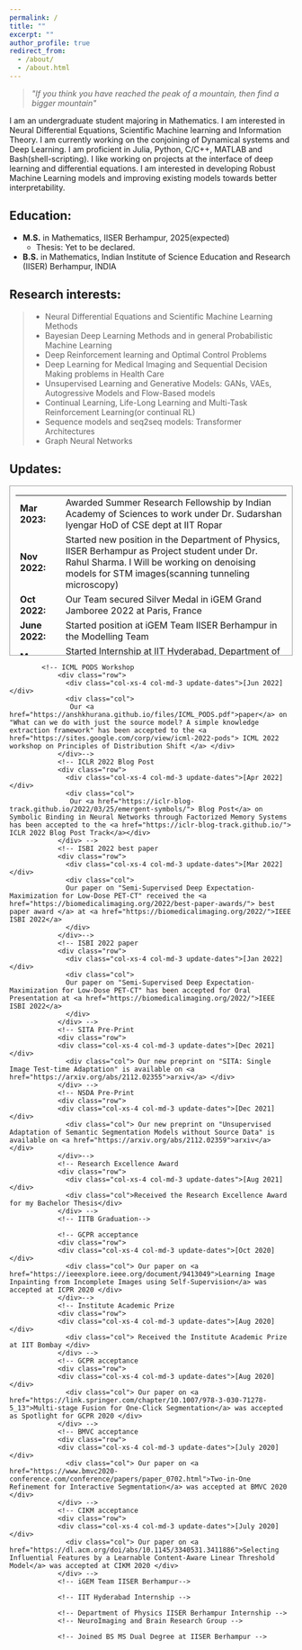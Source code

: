 ```yaml
---
permalink: /
title: ""
excerpt: ""
author_profile: true
redirect_from: 
  - /about/
  - /about.html
---
```

>  *"If you think you have reached the peak of a mountain, then find a bigger mountain"* 

I am an undergraduate student majoring in Mathematics. I am interested in Neural Differential Equations, Scientific Machine learning and Information Theory. I am currently working on the conjoining of Dynamical systems and Deep Learning. I am proficient in Julia, Python, C/C++, MATLAB and Bash(shell-scripting). I like working on projects at the interface of deep learning and differential equations. I am interested in developing Robust Machine Learning models and improving existing models towards better interpretability.

Education:
------- 

* __M.S.__ in Mathematics, IISER Berhampur, 2025(expected)
  * Thesis: Yet to be declared.
* __B.S.__ in Mathematics, Indian Institute of Science Education and Research (IISER) Berhampur, INDIA

Research interests:
------  
>* Neural Differential Equations and Scientific Machine Learning Methods
>* Bayesian Deep Learning Methods and in general Probabilistic Machine Learning
>* Deep Reinforcement learning and Optimal Control Problems
>* Deep Learning for Medical Imaging and Sequential Decision Making problems in Health Care 
>* Unsupervised Learning and Generative Models: GANs, VAEs, Autogressive Models and Flow-Based models
>* Continual Learning, Life-Long Learning and Multi-Task Reinforcement Learning(or continual RL)
>* Sequence models and seq2seq models: Transformer Architectures
>* Graph Neural Networks   


Updates:
------

<div style="height:300px;overflow:auto; border:1px solid #999; padding-left: 0.7em; padding-right: 0.7em">
<table>
<col width="100px" />
<col width="650px" />
 

 <tr><td><b>Mar 2023:</b></td><td>Awarded Summer Research Fellowship by Indian Academy of Sciences to work under Dr. Sudarshan Iyengar HoD of CSE dept at IIT Ropar</td></tr>
  <tr><td><b>Nov 2022:</b></td><td>Started new position in the  Department of Physics, IISER Berhampur as Project student under Dr. Rahul Sharma. I Will be working on denoising models for STM images(scanning tunneling microscopy) </td></tr>
  <tr><td><b>Oct 2022:</b></td><td> Our Team secured Silver Medal  in iGEM Grand Jamboree 2022 at Paris, France</td></tr> 
  <tr><td><b>June 2022:</b></td><td>Started position at iGEM Team IISER Berhampur  in the Modelling Team </td></tr>
  <tr><td><b>May 2022:</b></td><td>Started Internship at IIT Hyderabad, Department of A.I. Under Prof. Srijit P.K. on Neural Differential Equations</td></tr>  
  <tr><td><b>Mar 2022:</b></td><td>Started position as Undergraduate Research Assistant in the NeuroImaging and Brain Research Group, IISER Berhampur under Dr. Vivek Tiwari</td></tr>  
  <tr><td><b>Dec 2020:</b></td><td>Admitted to BS-MS Dual Degree Programme at IISER Berhampur through JEE Advanced Channel</td></tr>

</table></div>


<!-- Updates

<section id="updates" class="home-section ">
    <div class="container ">
    <div class="col-xs-12 col-md-12" style="height: 280px; margin: 0em; overflow-y: auto;">
    <!-- <div class="col-xs-0 col-md-4 section-heading "></div> 
            <div class="col-xs-12 col-md-12" style="height: 280px; margin: 0em; overflow-y: auto;">
            <!-- CS 131 CA 
                <div class="row">
                  <div class="col-xs-4 col-md-3 update-dates">[Sep 2022]</div>
                  <div class="col">
                   Started as a Course Assistant for the Computer Vision foundations course (<a href="http://vision.stanford.edu/teaching/cs131_fall2223/">CS 131</a>) at Stanford</div>
                </div>-->
            <!-- ICML PODS Workshop 
                <div class="row">
                  <div class="col-xs-4 col-md-3 update-dates">[Jun 2022]</div>
                  <div class="col">
                   Our <a href="https://anshkhurana.github.io/files/ICML_PODS.pdf">paper</a> on "What can we do with just the source model? A simple knowledge extraction framework" has been accepted to the <a href="https://sites.google.com/corp/view/icml-2022-pods"> ICML 2022 workshop on Principles of Distribution Shift </a> </div>
                </div>-->
                <!-- ICLR 2022 Blog Post
                <div class="row">
                  <div class="col-xs-4 col-md-3 update-dates">[Apr 2022]</div>
                  <div class="col">
                   Our <a href="https://iclr-blog-track.github.io/2022/03/25/emergent-symbols/"> Blog Post</a> on Symbolic Binding in Neural Networks through Factorized Memory Systems has been accepted to the <a href="https://iclr-blog-track.github.io/"> ICLR 2022 Blog Post Track</a></div>  
                </div> -->
                <!-- ISBI 2022 best paper 
                <div class="row">
                  <div class="col-xs-4 col-md-3 update-dates">[Mar 2022]</div>
                  <div class="col">
                  Our paper on "Semi-Supervised Deep Expectation-Maximization for Low-Dose PET-CT" received the <a href="https://biomedicalimaging.org/2022/best-paper-awards/"> best paper award </a> at <a href="https://biomedicalimaging.org/2022/">IEEE ISBI 2022</a>
                  </div>
                </div>-->
                <!-- ISBI 2022 paper
                <div class="row">
                  <div class="col-xs-4 col-md-3 update-dates">[Jan 2022]</div>
                  <div class="col">
                  Our paper on "Semi-Supervised Deep Expectation-Maximization for Low-Dose PET-CT" has been accepted for Oral Presentation at <a href="https://biomedicalimaging.org/2022/">IEEE ISBI 2022</a>
                  </div> 
                </div> -->
                <!-- SITA Pre-Print
                <div class="row">
                <div class="col-xs-4 col-md-3 update-dates">[Dec 2021]</div>
                  <div class="col"> Our new preprint on "SITA: Single Image Test-time Adaptation" is available on <a href="https://arxiv.org/abs/2112.02355">arxiv</a> </div>
                </div> -->
                <!-- NSDA Pre-Print 
                <div class="row">
                <div class="col-xs-4 col-md-3 update-dates">[Dec 2021]</div>
                  <div class="col"> Our new preprint on "Unsupervised Adaptation of Semantic Segmentation Models without Source Data" is available on <a href="https://arxiv.org/abs/2112.02359">arxiv</a> </div>
                </div>-->
                <!-- Research Excellence Award
                <div class="row">
                  <div class="col-xs-4 col-md-3 update-dates">[Aug 2021]</div>
                  <div class="col">Received the Research Excellence Award for my Bachelor Thesis</div>
                </div> -->
                <!-- IITB Graduation-->
<!--                 <div class="row">
                  <div class="col-xs-4 col-md-3 update-dates">[Mar 2023]</div>
                  <div class="col">Awarded Summer Research Fellowship by Indian Academy of Sciences to work under Dr. Sudarshan Iyengar HoD of CSE dept at IIT Ropar</div>
                </div> 
                <div class="row">
                <div class="col-xs-4 col-md-3 update-dates">[<a href> Nov 2022</a> ]</div>
                  <div class="col"> Started new position in the  Department of Physics, IISER Berhampur as Project student under Dr. Rahul Sharma . Will be working on denoising models for STM images(scanning tunneling microscopy)  </div>
                </div>
                <!-- Silver medal iGEM Grand Jamboree 2022 -->
<!--                 <div class="row">
                  <div class="col-xs-4 col-md-3 update-dates">[<a href> Oct 2022 </a> ]</div>
                  <div class="col"> Our Team secured Silver Medal  in iGEM Grand Jamboree 2022 at Paris, France </div>
                </div>  -->
                <!-- GCPR acceptance 
                <div class="row">
                <div class="col-xs-4 col-md-3 update-dates">[Oct 2020]</div>
                  <div class="col"> Our paper on <a href="https://ieeexplore.ieee.org/document/9413049">Learning Image Inpainting from Incomplete Images using Self-Supervision</a> was accepted at ICPR 2020 </div>
                </div>-->
                <!-- Institute Academic Prize
                <div class="row">
                <div class="col-xs-4 col-md-3 update-dates">[Aug 2020]</div>
                  <div class="col"> Received the Institute Academic Prize at IIT Bombay </div>
                </div> -->
                <!-- GCPR acceptance
                <div class="row">
                <div class="col-xs-4 col-md-3 update-dates">[Aug 2020]</div>
                  <div class="col"> Our paper on <a href="https://link.springer.com/chapter/10.1007/978-3-030-71278-5_13">Multi-stage Fusion for One-Click Segmentation</a> was accepted as Spotlight for GCPR 2020 </div>
                </div> -->
                <!-- BMVC acceptance
                <div class="row">
                <div class="col-xs-4 col-md-3 update-dates">[July 2020]</div>
                  <div class="col"> Our paper on <a href="https://www.bmvc2020-conference.com/conference/papers/paper_0702.html">Two-in-One Refinement for Interactive Segmentation</a> was accepted at BMVC 2020 </div>
                </div> -->
                <!-- CIKM acceptance
                <div class="row">
                <div class="col-xs-4 col-md-3 update-dates">[July 2020]</div>
                  <div class="col"> Our paper on <a href="https://dl.acm.org/doi/abs/10.1145/3340531.3411886">Selecting Influential Features by a Learnable Content-Aware Linear Threshold Model</a> was accepted at CIKM 2020 </div>
                </div> -->
                <!-- iGEM Team IISER Berhampur-->
<!--                <div class="row">
                <div class="col-xs-4 col-md-3 update-dates">[<a href>June 2022 </a>]</div>
                  <div class="col"> Started position at iGEM Team IISER Berhampur  in the Modelling Team</div>
                </div> -->
                <!-- IIT Hyderabad Internship -->
<!--                 <div class="row">
                <div class="col-xs-4 col-md-3 update-dates">[<a href>May 2022 </a>]</div>
                  <div class="col"> Started Internship at IIT Hyderabad, Department of A.I. Under Prof. Srijit P.K. </div>
                </div> -->
                <!-- Department of Physics IISER Berhampur Internship -->
                <!-- NeuroImaging and Brain Research Group -->
<!--                 <div class="row">
                  <div class="col-xs-4 col-md-3 update-dates">[<a href>Mar 2022 </a> ]</div>
                  <div class="col"> Started position as Undergraduate Research Assistant in the NeuroImaging and Brain Research Group, IISER Berhampur under Dr. Vivek Tiwari </div>
                </div> -->
                <!-- Joined BS MS Dual Degree at IISER Berhampur -->
<!--                 <div class="row">
                <div class="col-xs-4 col-md-3 update-dates">[ <a href>Dec 2020</a>]</div>
                  <div class="col"> Admitted to BS-MS Dual Degree Programme at IISER Berhampur through JEE Advanced Channel
                  </div>
                </div>
            </div>
      </div>
      </div> -->
<!-- </section> --> 


<!---

## 🛠️ Languages and Tools
### Programming Languages  

<div>
  <img src="https://cdn.jsdelivr.net/gh/devicons/devicon/icons/java/java-original.svg" title="Java" alt="Java" width="40" height="40"/>&nbsp;
  <img src="https://cdn.jsdelivr.net/gh/devicons/devicon/icons/c/c-original.svg" title="C" alt="C" width="40" height="40"/>&nbsp;
  <img src="https://cdn.jsdelivr.net/gh/devicons/devicon/icons/cplusplus/cplusplus-original.svg" title="C++" alt="C++" width="40" height="40"/>&nbsp;
  <img src="https://cdn.jsdelivr.net/gh/devicons/devicon/icons/matlab/matlab-original.svg" title="Matlab" alt="Matlab" width="40" height="40"/>&nbsp;
  <img src="https://cdn.jsdelivr.net/gh/devicons/devicon/icons/julia/julia-original.svg" title="Julia" alt="Julia" width="40" height="40"/>&nbsp;
  <img src="https://cdn.jsdelivr.net/gh/devicons/devicon/icons/python/python-original.svg" title="Python" alt="Python" width="40" height="40"/>&nbsp;
  <img src="https://cdn.jsdelivr.net/gh/devicons/devicon/icons/r/r-original.svg" title="R" alt="R" width="40" height="40"/>&nbsp;
  
</div>


### Scientific Computing Packages and Environments  


<div>
  <img src="https://cdn.jsdelivr.net/gh/devicons/devicon/icons/numpy/numpy-original.svg" title="NumPy" alt="NumPy" width="40" height="40"/>&nbsp;
  <img src="https://scipy.org/images/logo.svg" title="SciPy" alt="SciPy" width="40" height="40"/>&nbsp;
  <img src="https://cdn.jsdelivr.net/gh/devicons/devicon/icons/pandas/pandas-original.svg" title="Pandas" alt="Pandas" width="40" height="40"/>&nbsp;
  <img src="https://cdn.jsdelivr.net/gh/devicons/devicon/icons/tensorflow/tensorflow-original.svg" title="TensorFlow" alt="TensorFlow" width="40" height="40"/>&nbsp;
  <img src="https://upload.wikimedia.org/wikipedia/commons/1/10/PyTorch_logo_icon.svg" title="PyTorch" alt="PyTorch" width="40" height="40"/>&nbsp;
  <img src="https://avatars.githubusercontent.com/u/81121?v=4" title="PyMC3" alt="PyMC3" width="40" height="40"/>&nbsp;
  <img src="https://cdn.jsdelivr.net/gh/devicons/devicon/icons/rstudio/rstudio-original.svg" title="RStudio" alt="RStudio" width="40" height="40"/>&nbsp;
  <img src="https://cdn.jsdelivr.net/gh/devicons/devicon/icons/jupyter/jupyter-original-wordmark.svg" title="Jupyter" alt="Jupyter" width="40" height="40"/>&nbsp;
</div>

## Web Devlopment Tools
<div>
  <img src="https://cdn.jsdelivr.net/gh/devicons/devicon/icons/javascript/javascript-original.svg" title="JavaScript" alt="JavaScript" width="40" height="40"/>&nbsp;
  <img src="https://cdn.jsdelivr.net/gh/devicons/devicon/icons/css3/css3-original-wordmark.svg" title="CSS" alt="CSS" width="40" height="40"/>&nbsp;
  <img src="https://cdn.jsdelivr.net/gh/devicons/devicon/icons/html5/html5-original-wordmark.svg" title="HTML5" alt="HTML" width="40" height="40"/>&nbsp;


</div>

--->


